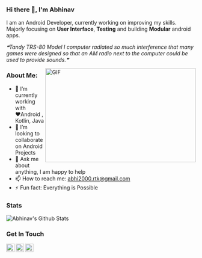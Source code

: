 ### Hi there 👋, I'm Abhinav

I am an Android Developer, currently working on improving my skills. Majorly focusing on **User Interface**, **Testing** and building **Modular** android apps. 

<!--STARTS_HERE_QUOTE_README-->
<i>❝Tandy TRS-80 Model I computer radiated so much interference that many games were designed so that an AM radio next to the computer could be used to provide sounds.❞</i>
<!--ENDS_HERE_QUOTE_README-->

<img align="right" height="250" width="400" alt="GIF" src="https://miro.medium.com/max/1360/1*IRGHmiGsa16stedQvIaZfw.gif" />

### About Me:

- 🔭 I’m currently working with ♥️Android , Kotlin, Java
- 👯 I’m looking to collaborate on Android Projects
- 💬 Ask me about anything, I am happy to help
- 📫 How to reach me: abhi2000.rtk@gmail.com
- ⚡ Fun fact: Everything is Possible


### Stats
![Abhinav's Github Stats](https://github-readme-stats.abhinav78910.vercel.app/api?username=abhinav12k&show_icons=true&include_all_commits=true&count_private=true&theme=default&show_icons=true&hide=prs)

### Get In Touch
<a href="https://twitter.com/Abhinav12k">
  <img align="left" alt="Abhinav's Twitter" width="22px" src="https://cdn.jsdelivr.net/npm/simple-icons@v3/icons/twitter.svg" />
</a>
<a href="https://www.linkedin.com/in/abhinav12k/">
  <img align="left" alt="Abhinav's Linkdein" width="22px" src="https://cdn.jsdelivr.net/npm/simple-icons@v3/icons/linkedin.svg" />
</a>
<a href="https://github.com/abhinav12k">
  <img align="left" alt="Abhinav's Github" width="22px" src="https://cdn.jsdelivr.net/npm/simple-icons@v3/icons/github.svg" />
</a>
